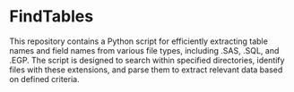 # FindTables
This repository contains a Python script for efficiently extracting table names and field names from various file types, including .SAS, .SQL, and .EGP. The script is designed to search within specified directories, identify files with these extensions, and parse them to extract relevant data based on defined criteria. 
